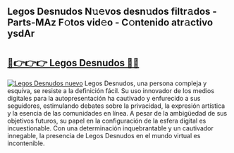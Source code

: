 ## Legos Desnudos N𝚞𝚎vos desn𝚞dos filtr𝚊dos - Parts-MAz F𝚘tos vid𝚎o - C𝚘ntenido atr𝚊ctivo ysdAr

# <h2><a href="http://mb8fin.tromn.icu/?c=Legos+Desnudos">🔗👉👉👉 Legos Desnudos 🔗🔗</a></h2>

[![Legos Desnudos nuevo](https://i.imgur.com/pEAQMta.gif)](http://mb8fin.tromn.icu/?c=Legos+Desnudos)
Legos Desnudos, una persona compleja y esquiva, se resiste a la definición fácil. Su uso innovador de los medios digitales para la autopresentación ha cautivado y enfurecido a sus seguidores, estimulando debates sobre la privacidad, la expresión artística y la esencia de las comunidades en línea. A pesar de la ambigüedad de sus objetivos futuros, su papel en la configuración de la esfera digital es incuestionable. Con una determinación inquebrantable y un cautivador innegable, la presencia de Legos Desnudos en el mundo virtual es incontenible.
